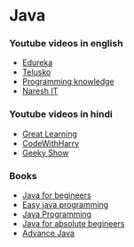 
# Java
### Youtube videos in english
- <a href="https://youtu.be/hBh_CC5y8-s" >Edureka</a>
- <a href="https://www.youtube.com/playlist?list=PLsyeobzWxl7oZ-fxDYkOToURHhMuWD1BK" >Telusko</a>
- <a href="https://www.youtube.com/playlist?list=PLS1QulWo1RIbfTjQvTdj8Y6yyq4R7g-Al" >Programming knowledge</a>
- <a href="https://www.youtube.com/playlist?list=PLVlQHNRLflP8J1HiUMV1oC02Zu2CKvvuk" >Naresh IT</a>

### Youtube videos in hindi
- <a href="https://youtu.be/eKRM-053ei4" >Great Learning</a>
- <a href="https://youtu.be/rV_3Lewxx6o" >CodeWithHarry</a>
- <a href="https://www.youtube.com/playlist?list=PLbGui_ZYuhij8Oplrvjt_RlDliZQgdxoV" >Geeky Show</a>

### Books 
- <a href="https://drive.google.com/file/d/1B4CHIyq-Q5GXRbMW7hzj5IRObuVh1izE/view?usp=sharing" >Java for begineers</a>
- <a href="https://drive.google.com/file/d/1Yj0YO3T-5PjFe58TeP5L9PgavPKiMJJG/view?usp=sharing" >Easy java programming</a>
- <a href="https://drive.google.com/file/d/1QvUK9lQ4t8v_mWjPwssL0i7XjQt_e29l/view?usp=sharing" >Java Programming</a>
- <a href="https://drive.google.com/file/d/10f5rD_swnLwpnwNTosjqjaHixorwzxfM/view?usp=sharing" >Java for absolute begineers</a>
- <a href="https://drive.google.com/file/d/14Vu7oxDHxG-QBGhl3djJnI9JGkklJE18/view?usp=sharing" >Advance Java</a>
